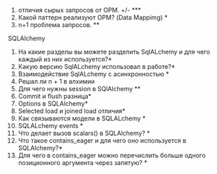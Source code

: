 1) отличия сырых запросов от ОРМ. +/- ***
2) Какой паттерн реализуют ОРМ? (Data Mappimg) *
3) n+1 проблема запросов. **


SQLAlchemy
1) На какие разделы вы можете разделить SqlALchemy и для чего каждый из них используется?*
2) Какую версию SqlALchemy использовал в работе?*
3) Взаимодействие SqlALchemy с асинхронностью * 
4) Решал ли n + 1 в алхимии
5) Для чего нужны session в SQlAlchemy **
6) Commit и flush разница*
7) Options в SQLAlchemy*
8) Selected load и joined load отличия*
9) Как связываются модели в SQLALchemy *
10) SQLALchemy events *
11) Что делает вызов scalars() в SQLAlchemy? *
12) Что такое contains_eager и для чего оно используется в SQLAlchemy?*
13) Для чего в contains_eager можно перечислить больше одного позиционного аргумента через запятую? *
